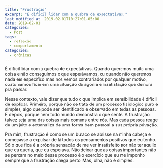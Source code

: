 ```yaml
---
title: "Frustração"
excerpt: "É difícil lidar com a quebra de expectativas."
last_modified_at: 2019-02-01T10:27:01-05:00
date: 2019-02-01
categories:
  - Post
tags: 
  - reflexão
  - comportamento
categories:
  - crônicas
---
```


É difícil lidar com a quebra de expectativas. Quando queremos muito uma coisa e não conseguimos o que esperávamos, ou quando não queremos nada em específico mas nos vemos contrariados por qualquer motivo, costumamos ficar em uma situação de agonia e insatisfação que demora pra passar.

Nesse contexto, vale dizer que tudo o que implica em sensibilidade é difícil de explicar. Primeiro, porque não se trata de um processo fisiológico puro e simples, algo que pode ser identificado e observado em todas as pessoas. E depois, porque nem todo mundo demonstra o que sente. A frustração talvez seja uma das coisas mais comuns entre nós. Mas cada pessoa reage de um jeito e externaliza de uma forma bem pessoal a sua própria privação. 

Pra mim, frustração é como se um buraco se abrisse na minha cabeça e começasse a expulsar de lá todos os pensamentos positivos que eu tenho. Só o que fica é a própria sensação de me ver insatisfeito por não ter aquilo que eu queria, que eu esperava. Não deixar que as coisas importantes não se percam no meio desse processo é o exercício que eu me imponho sempre que a frustração chega perto. Mas, olha, não é simples.

<figure style="width: 400px" class="align-center">
  <img src="{{ site.url }}{{ site.baseurl }}/assets/images/frustração.jpg" alt="">
</figure> 
